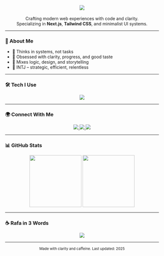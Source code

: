 <!-- Rafa Pradana | GitHub Profile README -->

<h1 align="center">
  <img src="https://readme-typing-svg.herokuapp.com?font=Fira+Code&weight=500&size=28&duration=3000&pause=800&center=true&vCenter=true&width=500&lines=Hey%2C+I'm+Rafa+👋;Web+Developer;Design.+Code.+Ship."/>
</h1>

<p align="center">
  Crafting modern web experiences with code and clarity.<br/>
  Specializing in <b>Next.js</b>, <b>Tailwind CSS</b>, and minimalist UI systems.
</p>

---

### 🧠 About Me  
- 💭 Thinks in systems, not tasks  
- 🎯 Obsessed with clarity, progress, and good taste  
- 🧩 Mixes logic, design, and storytelling  
- 🧠 INTJ – strategic, efficient, relentless  

---

### 🛠️ Tech I Use
<div align="center">
  <img src="https://skillicons.dev/icons?i=nextjs,tailwind,react,js,ts,supabase,vercel,figma,git&theme=light"/>
</div>

---

### 🌍 Connect With Me
<p align="center">
  <a href="https://x.com/rafapradanaa" target="_blank">
    <img src="https://img.shields.io/badge/-X-000000?style=for-the-badge&logo=twitter&logoColor=white"/>
  </a>
  <a href="https://threads.net/@rafapradanaa" target="_blank">
    <img src="https://img.shields.io/badge/-Threads-000000?style=for-the-badge&logo=threads&logoColor=white"/>
  </a>
  <a href="https://rafapradana.com" target="_blank">
    <img src="https://img.shields.io/badge/-Portfolio-1C1C1C?style=for-the-badge&logo=vercel&logoColor=white"/>
  </a>
</p>

---

### 📊 GitHub Stats
<div align="center">
  <img height="170" src="https://github-readme-stats.vercel.app/api?username=rafapradana&show_icons=true&theme=transparent&hide_title=true&hide_border=true" />
  <img height="170" src="https://github-readme-streak-stats.herokuapp.com/?user=rafapradana&theme=transparent&hide_border=true" />
</div>

---

### ☕ Rafa in 3 Words
<p align="center">
  <img src="https://readme-typing-svg.herokuapp.com?font=Fira+Code&weight=500&size=20&duration=2000&pause=500&color=8FFF00&center=true&vCenter=true&width=300&lines=Creative.;Strategic.;Ambitious."/>
</p>

---

<p align="center">
  <sub>Made with clarity and caffeine. Last updated: 2025</sub>
</p>
